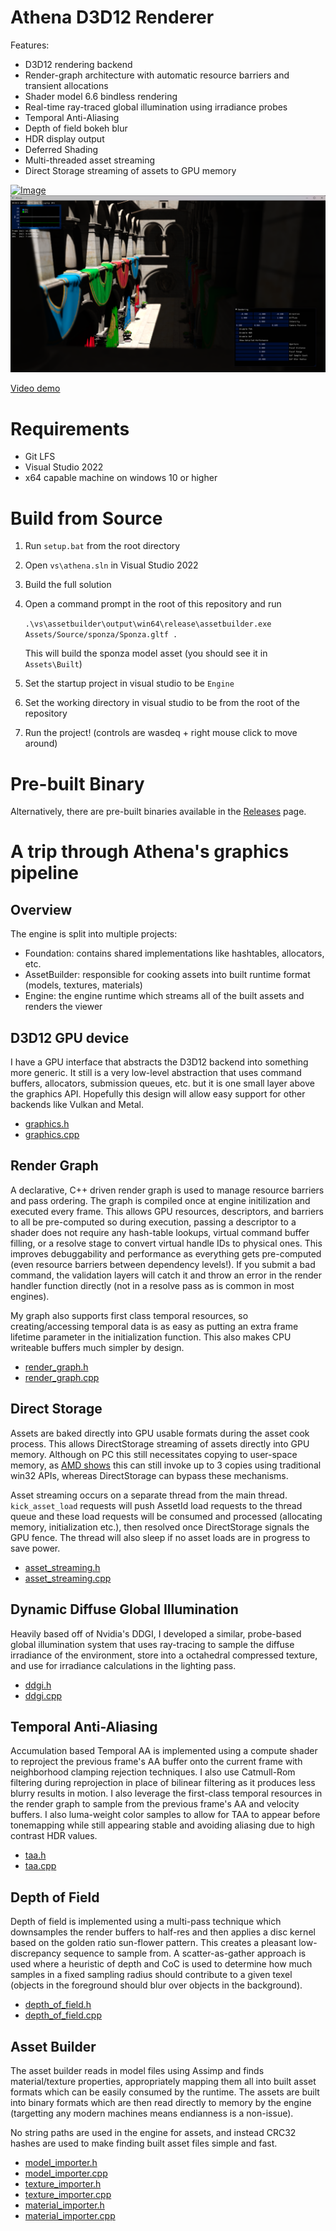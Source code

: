 # Athena D3D12 Renderer

Features:

- D3D12 rendering backend
- Render-graph architecture with automatic resource barriers and transient allocations
- Shader model 6.6 bindless rendering
- Real-time ray-traced global illumination using irradiance probes
- Temporal Anti-Aliasing
- Depth of field bokeh blur
- HDR display output
- Deferred Shading
- Multi-threaded asset streaming
- Direct Storage streaming of assets to GPU memory

[![Image](/Documentation/realtime_gi.gif)](https://www.youtube.com/watch?v=6I0wsOAcF3E)
[![Image](/Documentation/sponza.png)](https://www.youtube.com/watch?v=6I0wsOAcF3E)

[Video demo](https://www.youtube.com/watch?v=6I0wsOAcF3E)

# Requirements
- Git LFS
- Visual Studio 2022
- x64 capable machine on windows 10 or higher

# Build from Source

1. Run `setup.bat` from the root directory
2. Open `vs\athena.sln` in Visual Studio 2022
3. Build the full solution
4. Open a command prompt in the root of this repository and run 
  
    `.\vs\assetbuilder\output\win64\release\assetbuilder.exe Assets/Source/sponza/Sponza.gltf .`
   
   This will build the sponza model asset (you should see it in `Assets\Built`)
5. Set the startup project in visual studio to be `Engine`
6. Set the working directory in visual studio to be from the root of the repository
7. Run the project! (controls are wasdeq + right mouse click to move around)

# Pre-built Binary

Alternatively, there are pre-built binaries available in the [Releases](https://github.com/Bricktheworld/Athena/releases)
page.


# A trip through Athena's graphics pipeline

## Overview
The engine is split into multiple projects: 
- Foundation: contains shared implementations like hashtables, allocators, etc.
- AssetBuilder: responsible for cooking assets into built runtime format (models, textures, materials)
- Engine: the engine runtime which streams all of the built assets and renders the viewer

## D3D12 GPU device
I have a GPU interface that abstracts the D3D12 backend into something more generic. It still is a very low-level
abstraction that uses command buffers, allocators, submission queues, etc. but it is one small layer above the graphics
API. Hopefully this design will allow easy support for other backends like Vulkan and Metal.
- [graphics.h](https://github.com/Bricktheworld/Athena/blob/master/Code/Core/Engine/Render/graphics.h)
- [graphics.cpp](https://github.com/Bricktheworld/Athena/blob/master/Code/Core/Engine/Render/graphics.cpp)

## Render Graph
A declarative, C++ driven render graph is used to manage resource barriers and pass ordering. The graph is compiled once
at engine initilization and executed every frame. This allows GPU resources, descriptors, and barriers to all be
pre-computed so during execution, passing a descriptor to a shader does not require any hash-table lookups, virtual
command buffer filling, or a resolve stage to convert virtual handle IDs to physical ones. This improves debuggability
and performance as everything gets pre-computed (even resource barriers between dependency levels!). If you submit a bad
command, the validation layers will catch it and throw an error in the render handler function directly (not in a resolve 
pass as is common in most engines).

My graph also supports first class temporal resources, so creating/accessing temporal data is as easy as putting an extra
frame lifetime parameter in the initialization function. This also makes CPU writeable buffers much simpler by design.
- [render_graph.h](https://github.com/Bricktheworld/Athena/blob/master/Code/Core/Engine/Render/render_graph.h)
- [render_graph.cpp](https://github.com/Bricktheworld/Athena/blob/master/Code/Core/Engine/Render/render_graph.cpp)

## Direct Storage
Assets are baked directly into GPU usable formats during the asset cook process. This allows DirectStorage streaming of
assets directly into GPU memory. Although on PC this still necessitates copying to user-space memory, as 
[AMD shows](https://gpuopen.com/gdc-presentations/2023/GDC-2023-DirectStorage-optimizing-load-time-and-streaming.pdf) this
can still invoke up to 3 copies using traditional win32 APIs, whereas DirectStorage can bypass these mechanisms.

Asset streaming occurs on a separate thread from the main thread. `kick_asset_load` requests will push AssetId load requests
to the thread queue and these load requests will be consumed and processed (allocating memory, initialization etc.), then
resolved once DirectStorage signals the GPU fence. The thread will also sleep if no asset loads are in progress to save power.

- [asset_streaming.h](https://github.com/Bricktheworld/Athena/blob/master/Code/Core/Engine/asset_streaming.h)
- [asset_streaming.cpp](https://github.com/Bricktheworld/Athena/blob/master/Code/Core/Engine/asset_streaming.cpp)

## Dynamic Diffuse Global Illumination
Heavily based off of Nvidia's DDGI, I developed a similar, probe-based global illumination system that uses ray-tracing
to sample the diffuse irradiance of the environment, store into a octahedral compressed texture, and use for irradiance
calculations in the lighting pass.

- [ddgi.h](https://github.com/Bricktheworld/Athena/blob/master/Code/Core/Engine/Render/ddgi.h)
- [ddgi.cpp](https://github.com/Bricktheworld/Athena/blob/master/Code/Core/Engine/Render/ddgi.cpp)

## Temporal Anti-Aliasing
Accumulation based Temporal AA is implemented using a compute shader to reproject the previous frame's AA buffer onto the
current frame with neighborhood clamping rejection techniques. I also use Catmull-Rom filtering during reprojection in place
of bilinear filtering as it produces less blurry results in motion. I also leverage the first-class temporal resources in
the render graph to sample from the previous frame's AA and velocity buffers. I also luma-weight color samples to allow for
TAA to appear before tonemapping while still appearing stable and avoiding aliasing due to high contrast HDR values.

- [taa.h](https://github.com/Bricktheworld/Athena/blob/master/Code/Core/Engine/Render/taa.h)
- [taa.cpp](https://github.com/Bricktheworld/Athena/blob/master/Code/Core/Engine/Render/taa.cpp)

## Depth of Field
Depth of field is implemented using a multi-pass technique which downsamples the render buffers to half-res and then applies
a disc kernel based on the golden ratio sun-flower pattern. This creates a pleasant low-discrepancy sequence to sample from.
A scatter-as-gather approach is used where a heuristic of depth and CoC is used to determine how much samples in a fixed
sampling radius should contribute to a given texel (objects in the foreground should blur over objects in the background).

- [depth_of_field.h](https://github.com/Bricktheworld/Athena/blob/master/Code/Core/Engine/Render/depth_of_field.h)
- [depth_of_field.cpp](https://github.com/Bricktheworld/Athena/blob/master/Code/Core/Engine/Render/depth_of_field.cpp)


## Asset Builder
The asset builder reads in model files using Assimp and finds material/texture properties, appropriately mapping them all into
built asset formats which can be easily consumed by the runtime. The assets are built into binary formats which are then read
directly to memory by the engine (targetting any modern machines means endianness is a non-issue).

No string paths are used in the engine for assets, and instead CRC32 hashes are used to make finding built asset files simple
and fast.

- [model_importer.h](https://github.com/Bricktheworld/Athena/blob/master/Code/Core/Tools/AssetBuilder/model_importer.h)
- [model_importer.cpp](https://github.com/Bricktheworld/Athena/blob/master/Code/Core/Tools/AssetBuilder/model_importer.cpp)
- [texture_importer.h](https://github.com/Bricktheworld/Athena/blob/master/Code/Core/Tools/AssetBuilder/texture_importer.h)
- [texture_importer.cpp](https://github.com/Bricktheworld/Athena/blob/master/Code/Core/Tools/AssetBuilder/texture_importer.cpp)
- [material_importer.h](https://github.com/Bricktheworld/Athena/blob/master/Code/Core/Tools/AssetBuilder/material_importer.h)
- [material_importer.cpp](https://github.com/Bricktheworld/Athena/blob/master/Code/Core/Tools/AssetBuilder/material_importer.cpp)

